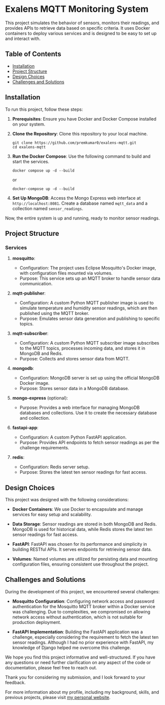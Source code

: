 # Exalens MQTT Monitoring System

This project simulates the behavior of sensors, monitors their readings, and provides APIs to retrieve data based on specific criteria. It uses Docker containers to deploy various services and is designed to be easy to set up and interact with.

## Table of Contents

- [Installation](#installation)
- [Project Structure](#project-structure)
- [Design Choices](#design-choices)
- [Challenges and Solutions](#challenges-and-solutions)

## Installation

To run this project, follow these steps:

1. **Prerequisites**: Ensure you have Docker and Docker Compose installed on your system.

2. **Clone the Repository**: Clone this repository to your local machine.

   ```shell
   git clone https://github.com/premkumar0/exalens-mqtt.git
   cd exalens-mqtt
   ```

3. **Run the Docker Compose**: Use the following command to build and start the services.

   ```shell
   docker compose up -d --build
   ```

   or

   ```
   docker-compose up -d --build
   ```

4. **Set Up MongoDB**: Access the Mongo Express web interface at `http://localhost:8081`. Create a database named `mqtt_data` and a collection named `sensor_readings`.

Now, the entire system is up and running, ready to monitor sensor readings.

## Project Structure

### Services

1. **mosquitto**:

   - Configuration: The project uses Eclipse Mosquitto's Docker image, with configuration files mounted via volumes.
   - Purpose: This service sets up an MQTT broker to handle sensor data communication.

2. **mqtt-publisher**:

   - Configuration: A custom Python MQTT publisher image is used to simulate temperature and humidity sensor readings, which are then published using the MQTT broker.
   - Purpose: Emulates sensor data generation and publishing to specific topics.

3. **mqtt-subscriber**:

   - Configuration: A custom Python MQTT subscriber image subscribes to the MQTT topics, processes incoming data, and stores it in MongoDB and Redis.
   - Purpose: Collects and stores sensor data from MQTT.

4. **mongodb**:

   - Configuration: MongoDB server is set up using the official MongoDB Docker image.
   - Purpose: Stores sensor data in a MongoDB database.

5. **mongo-express** (optional):

   - Purpose: Provides a web interface for managing MongoDB databases and collections. Use it to create the necessary database and collection.

6. **fastapi-app**:

   - Configuration: A custom Python FastAPI application.
   - Purpose: Provides API endpoints to fetch sensor readings as per the challenge requirements.

7. **redis**:
   - Configuration: Redis server setup.
   - Purpose: Stores the latest ten sensor readings for fast access.

## Design Choices

This project was designed with the following considerations:

- **Docker Containers**: We use Docker to encapsulate and manage services for easy setup and scalability.

- **Data Storage**: Sensor readings are stored in both MongoDB and Redis. MongoDB is used for historical data, while Redis stores the latest ten sensor readings for fast access.

- **FastAPI**: FastAPI was chosen for its performance and simplicity in building RESTful APIs. It serves endpoints for retrieving sensor data.

- **Volumes**: Named volumes are utilized for persisting data and mounting configuration files, ensuring consistent use throughout the project.

## Challenges and Solutions

During the development of this project, we encountered several challenges:

- **Mosquitto Configuration**: Configuring network access and password authentication for the Mosquitto MQTT broker within a Docker service was challenging. Due to complexities, we compromised on allowing network access without authentication, which is not suitable for production deployment.

- **FastAPI Implementation**: Building the FastAPI application was a challenge, especially considering the requirement to fetch the latest ten sensor readings. Although I had no prior experience with FastAPI, my knowledge of Django helped me overcome this challenge.

We hope you find this project informative and well-structured. If you have any questions or need further clarification on any aspect of the code or documentation, please feel free to reach out.

Thank you for considering my submission, and I look forward to your feedback.

For more information about my profile, including my background, skills, and previous projects, please visit [my personal website](https://premkumar0.github.io/).
